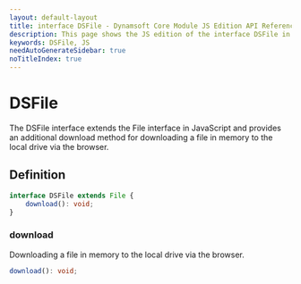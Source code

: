```yaml
---
layout: default-layout
title: interface DSFile - Dynamsoft Core Module JS Edition API Reference
description: This page shows the JS edition of the interface DSFile in Dynamsoft Core Module.
keywords: DSFile, JS
needAutoGenerateSidebar: true
noTitleIndex: true
---
```


# DSFile

The DSFile interface extends the File interface in JavaScript and provides an additional download method for downloading a file in memory to the local drive via the browser.

## Definition

```typescript
interface DSFile extends File {
    download(): void;
}
```


### download

Downloading a file in memory to the local drive via the browser.

```typescript
download(): void;
```